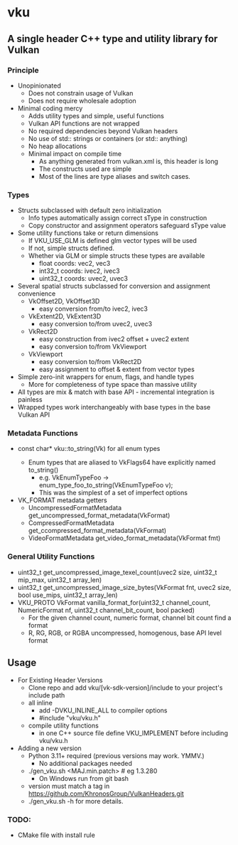 # vku
## A single header C++ type and utility library for Vulkan
### Principle
* Unopinionated
  * Does not constrain usage of Vulkan
  * Does not require wholesale adoption
* Minimal coding mercy
  * Adds utility types and simple, useful functions
  * Vulkan API functions are not wrapped
  * No required dependencies beyond Vulkan headers
  * No use of std:: strings or containers (or std:: anything)
  * No heap allocations
  * Minimal impact on compile time
      * As anything generated from vulkan.xml is, this header is long
      * The constructs used are simple
      * Most of the lines are type aliases and switch cases.

### Types
* Structs subclassed with default zero initialization
    * Info types automatically assign correct sType in construction
    * Copy constructor and assignment operators safeguard sType value
* Some utility functions take or return dimensions
  * If VKU_USE_GLM is defined glm vector types will be used
  * If not, simple structs defined.
  * Whether via GLM or simple structs these types are available
    * float coords: vec2, vec3
    * int32_t coords: ivec2, ivec3
    * uint32_t coords: uvec2, uvec3
* Several spatial structs subclassed for conversion and assignment convenience
    * VkOffset2D, VkOffset3D
      * easy conversion from/to ivec2, ivec3
    * VkExtent2D, VkExtent3D
      * easy conversion to/from uvec2, uvec3
    * VkRect2D
      * easy construction from ivec2 offset + uvec2 extent
      * easy conversion to/from VkViewport
    * VkViewport
      * easy conversion to/from VkRect2D
      * easy assignment to offset & extent from vector types
* Simple zero-init wrappers for enum, flags, and handle types
  * More for completeness of type space than massive utility 
* All types are mix & match with base API - incremental integration is painless
* Wrapped types work interchangeably with base types in the base Vulkan API

### Metadata Functions
* const char* vku::to_string(Vk<EnumType>) for all enum types
    * Enum types that are aliased to VkFlags64 have explicitly named to_string()
        * e.g. VkEnumTypeFoo -> enum_type_foo_to_string(VkEnumTypeFoo v); 
        * This was the simplest of a set of imperfect options
* VK_FORMAT metadata getters
    * UncompressedFormatMetadata get_uncompressed_format_metadata(VkFormat)
    * CompressedFormatMetadata get_ccompressed_format_metadata(VkFormat)
    * VideoFormatMetadata get_video_format_metadata(VkFormat fmt)
### General Utility Functions
* uint32_t get_uncompressed_image_texel_count(uvec2 size, uint32_t mip_max, uint32_t array_len)
* uint32_t get_uncompressed_image_size_bytes(VkFormat fnt, uvec2 size, bool use_mips, uint32_t array_len)
* VKU_PROTO VkFormat vanilla_format_for(uint32_t channel_count, NumericFormat nf, uint32_t channel_bit_count, bool packed)
    * For the given channel count, numeric format, channel bit count find a format
    * R, RG, RGB, or RGBA uncompressed, homogenous, base API level format

## Usage
* For Existing Header Versions
    * Clone repo and add vku/[vk-sdk-version]/include to your project's include path
    * all inline
        * add -DVKU_INLINE_ALL to compiler options
        * #include "vku/vku.h"
    * compile utility functions
       * in one C++ source file define VKU_IMPLEMENT before including vku/vku.h 
* Adding a new version
    * Python 3.11+ required (previous versions may work. YMMV.)
        * No additional packages needed
    * ./gen_vku.sh <MAJ.min.patch> # eg 1.3.280
        * On Windows run from git bash 
    * version must match a tag in https://github.com/KhronosGroup/VulkanHeaders.git
    * ./gen_vku.sh -h for more details.

### TODO:
* CMake file with install rule
